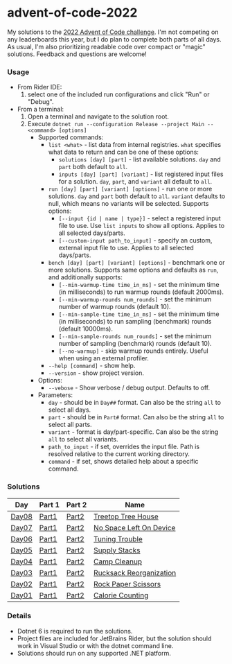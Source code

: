 # advent-of-code-2022

My solutions to the [2022 Advent of Code challenge](https://adventofcode.com/).
I'm not competing on any leaderboards this year, but I do plan to complete both parts of all days.
As usual, I'm also prioritizing readable code over compact or "magic" solutions.
Feedback and questions are welcome!

### Usage
* From Rider IDE:
  1. select one of the included run configurations and click "Run" or "Debug".
* From a terminal:
  1. Open a terminal and navigate to the solution root.
  2. Execute `dotnet run --configuration Release --project Main -- <command> [options]`
     * Supported commands:
       * `list <what>` - list data from internal registries. `what` specifies what data to return and can be one of these options:
         * `solutions [day] [part]` - list available solutions. `day` and `part` both default to `all`.
         * `inputs [day] [part] [variant]` - list registered input files for a solution. `day`, `part`, and `variant` all default to `all`.
       * `run [day] [part] [variant] [options]` - run one or more solutions. `day` and `part` both default to `all`. `variant` defaults to null, which means no variants will be selected. Supports options:
         * `[--input {id | name | type}]` - select a registered input file to use. Use `list inputs` to show all options. Applies to all selected days/parts.
         * `[--custom-input path_to_input]` - specify an custom, external input file to use. Applies to all selected days/parts.
       * `bench [day] [part] [variant] [options]` - benchmark one or more solutions. Supports same options and defaults as `run`, and additionally supports:
         * `[--min-warmup-time time_in_ms]` - set the minimum time (in milliseconds) to run warmup rounds (default 2000ms).
         * `[--min-warmup-rounds num_rounds]` - set the minimum number of warmup rounds (default 10).
         * `[--min-sample-time time_in_ms]` - set the minimum time (in milliseconds) to run sampling (benchmark) rounds (default 10000ms).
         * `[--min-sample-rounds num_rounds]` - set the minimum number of sampling (benchmark) rounds (default 10).
         * `[--no-warmup]` - skip warmup rounds entirely. Useful when using an external profiler.
       * `--help [command]` - show help.
       * `--version` - show project version.
     * Options:
       * `--vebose` - Show verbose / debug output. Defaults to off.
     * Parameters:
       * `day` - should be in `Day##` format. Can also be the string `all` to select all days.
       * `part` - should be in `Part#` format. Can also be the string `all` to select all parts.
       * `variant` - format is day/part-specific. Can also be the string `all` to select all variants.
       * `path_to_input` - if set, overrides the input file. Path is resolved relative to the current working directory.
       * `command` - if set, shows detailed help about a specific command.

### Solutions
| Day                         | Part 1                                    | Part 2                                    | Name                                                           |
|-----------------------------|-------------------------------------------|-------------------------------------------|----------------------------------------------------------------|
| [Day08](AdventOfCode/Day08) | [Part1](AdventOfCode/Day08/Day08Part1.cs) | [Part2](AdventOfCode/Day08/Day08Part2.cs) | [Treetop Tree House](https://adventofcode.com/2022/day/8)      |
| [Day07](AdventOfCode/Day07) | [Part1](AdventOfCode/Day07/Day07Part1.cs) | [Part2](AdventOfCode/Day07/Day07Part2.cs) | [No Space Left On Device](https://adventofcode.com/2022/day/7) |
| [Day06](AdventOfCode/Day06) | [Part1](AdventOfCode/Day06/Day06Part1.cs) | [Part2](AdventOfCode/Day06/Day06Part2.cs) | [Tuning Trouble](https://adventofcode.com/2022/day/6)          |
| [Day05](AdventOfCode/Day05) | [Part1](AdventOfCode/Day05/Day05Part1.cs) | [Part2](AdventOfCode/Day05/Day05Part2.cs) | [Supply Stacks](https://adventofcode.com/2022/day/5)           |
| [Day04](AdventOfCode/Day04) | [Part1](AdventOfCode/Day04/Day04Part1.cs) | [Part2](AdventOfCode/Day04/Day04Part2.cs) | [Camp Cleanup](https://adventofcode.com/2022/day/4)            |
| [Day03](AdventOfCode/Day03) | [Part1](AdventOfCode/Day03/Day03Part1.cs) | [Part2](AdventOfCode/Day03/Day03Part2.cs) | [Rucksack Reorganization](https://adventofcode.com/2022/day/3) |
| [Day02](AdventOfCode/Day02) | [Part1](AdventOfCode/Day02/Day02Part1.cs) | [Part2](AdventOfCode/Day02/Day02Part2.cs) | [Rock Paper Scissors](https://adventofcode.com/2022/day/2)     |
| [Day01](AdventOfCode/Day01) | [Part1](AdventOfCode/Day01/Day01Part1.cs) | [Part2](AdventOfCode/Day01/Day01Part2.cs) | [Calorie Counting](https://adventofcode.com/2022/day/1)        |

### Details
* Dotnet 6 is required to run the solutions.
* Project files are included for JetBrains Rider, but the solution should work in Visual Studio or with the dotnet command line.
* Solutions should run on any supported .NET platform.